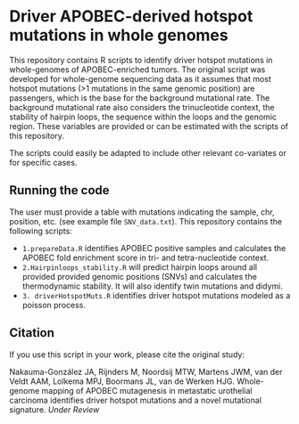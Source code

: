 # Driver APOBEC-derived hotspot mutations in whole genomes 

This repository contains R scripts to identify driver hotspot mutations in whole-genomes of APOBEC-enriched tumors. The original script was developed for whole-genome sequencing data as it assumes that most hotspot mutations (>1 mutations in the same genomic position) are passengers, which is the base for the background mutational rate. The background mutational rate also considers the trinucleotide context, the stability of hairpin loops, the sequence within the loops and the genomic region. These variables are provided or can be estimated with the scripts of this repository.

The scripts could easily be adapted to include other relevant co-variates or for specific cases. 


## Running the code
The user must provide a table with mutations indicating the sample, chr, position, etc. (see example file `SNV_data.txt`). This repository contains the following scripts:

- `1.prepareData.R` identifies APOBEC positive samples and calculates the APOBEC fold enrichment score in tri- and tetra-nucleotide context.
- `2.Hairpinloops_stability.R` will predict hairpin loops around all provided provided genomic positions (SNVs) and calculates the thermodynamic stability. It will also identify twin mutations and didymi.
- `3. driverHotspotMuts.R` identifies driver hotspot mutations modeled as a poisson process.


## Citation

If you use this script in your work, please cite the original study:

Nakauma-González JA, Rijnders M, Noordsij MTW, Martens JWM, van der Veldt AAM, Lolkema MPJ, Boormans JL, van de Werken HJG. Whole-genome mapping of APOBEC mutagenesis in metastatic urothelial carcinoma identifies driver hotspot mutations and a  novel mutational signature. *Under Review*
